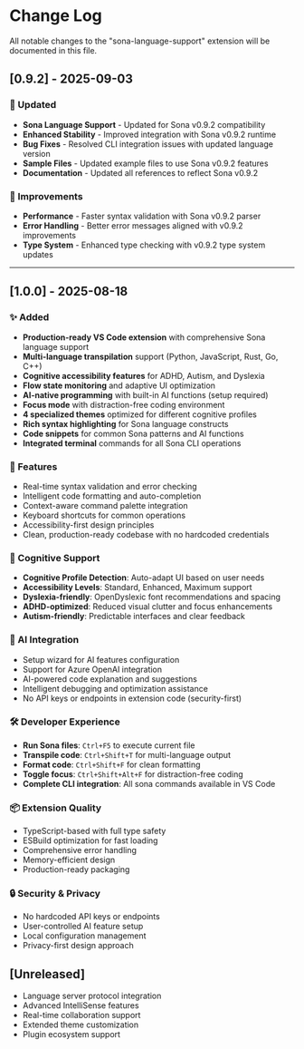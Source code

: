 # Change Log

All notable changes to the "sona-language-support" extension will be documented in this file.

## [0.9.2] - 2025-09-03

### 🚀 Updated

- **Sona Language Support** - Updated for Sona v0.9.2 compatibility
- **Enhanced Stability** - Improved integration with Sona v0.9.2 runtime
- **Bug Fixes** - Resolved CLI integration issues with updated language version
- **Sample Files** - Updated example files to use Sona v0.9.2 features
- **Documentation** - Updated all references to reflect Sona v0.9.2

### 🔧 Improvements

- **Performance** - Faster syntax validation with Sona v0.9.2 parser
- **Error Handling** - Better error messages aligned with v0.9.2 improvements
- **Type System** - Enhanced type checking with v0.9.2 type system updates

---

## [1.0.0] - 2025-08-18

### ✨ Added

- **Production-ready VS Code extension** with comprehensive Sona language support
- **Multi-language transpilation** support (Python, JavaScript, Rust, Go, C++)
- **Cognitive accessibility features** for ADHD, Autism, and Dyslexia
- **Flow state monitoring** and adaptive UI optimization
- **AI-native programming** with built-in AI functions (setup required)
- **Focus mode** with distraction-free coding environment
- **4 specialized themes** optimized for different cognitive profiles
- **Rich syntax highlighting** for Sona language constructs
- **Code snippets** for common Sona patterns and AI functions
- **Integrated terminal** commands for all Sona CLI operations

### 🎯 Features

- Real-time syntax validation and error checking
- Intelligent code formatting and auto-completion
- Context-aware command palette integration
- Keyboard shortcuts for common operations
- Accessibility-first design principles
- Clean, production-ready codebase with no hardcoded credentials

### 🧠 Cognitive Support

- **Cognitive Profile Detection**: Auto-adapt UI based on user needs
- **Accessibility Levels**: Standard, Enhanced, Maximum support
- **Dyslexia-friendly**: OpenDyslexic font recommendations and spacing
- **ADHD-optimized**: Reduced visual clutter and focus enhancements
- **Autism-friendly**: Predictable interfaces and clear feedback

### 🤖 AI Integration

- Setup wizard for AI features configuration
- Support for Azure OpenAI integration
- AI-powered code explanation and suggestions
- Intelligent debugging and optimization assistance
- No API keys or endpoints in extension code (security-first)

### 🛠️ Developer Experience

- **Run Sona files**: `Ctrl+F5` to execute current file
- **Transpile code**: `Ctrl+Shift+T` for multi-language output
- **Format code**: `Ctrl+Shift+F` for clean formatting
- **Toggle focus**: `Ctrl+Shift+Alt+F` for distraction-free coding
- **Complete CLI integration**: All sona commands available in VS Code

### 📦 Extension Quality

- TypeScript-based with full type safety
- ESBuild optimization for fast loading
- Comprehensive error handling
- Memory-efficient design
- Production-ready packaging

### 🔒 Security & Privacy

- No hardcoded API keys or endpoints
- User-controlled AI feature setup
- Local configuration management
- Privacy-first design approach

## [Unreleased]

- Language server protocol integration
- Advanced IntelliSense features
- Real-time collaboration support
- Extended theme customization
- Plugin ecosystem support
